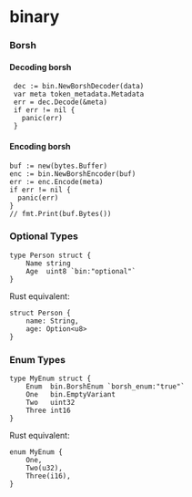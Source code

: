 # binary


### Borsh

#### Decoding borsh

```golang
 dec := bin.NewBorshDecoder(data)
 var meta token_metadata.Metadata
 err = dec.Decode(&meta)
 if err != nil {
   panic(err)
 }
```

#### Encoding borsh

```golang
buf := new(bytes.Buffer)
enc := bin.NewBorshEncoder(buf)
err := enc.Encode(meta)
if err != nil {
  panic(err)
}
// fmt.Print(buf.Bytes())
```

### Optional Types

```
type Person struct {
	Name string
	Age  uint8 `bin:"optional"`
}
```

Rust equivalent:
```
struct Person {
    name: String,
    age: Option<u8>
}
```

### Enum Types

```
type MyEnum struct {
	Enum  bin.BorshEnum `borsh_enum:"true"`
	One   bin.EmptyVariant
	Two   uint32
	Three int16
}
```

Rust equivalent:
```
enum MyEnum {
    One,
    Two(u32),
    Three(i16),
}
```

